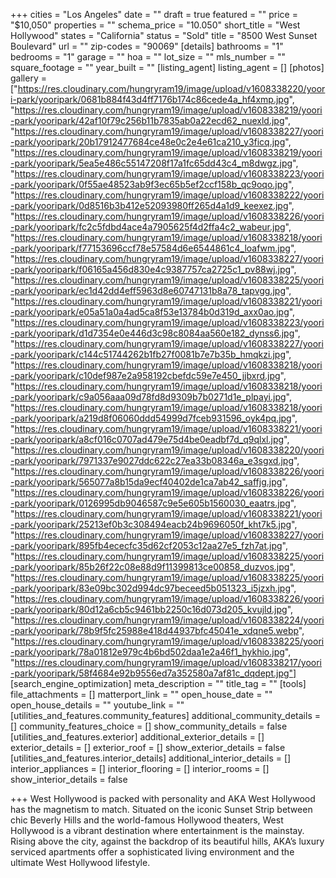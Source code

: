 +++
cities = "Los Angeles"
date = ""
draft = true
featured = ""
price = "$10,050"
properties = ""
schema_price = "10.050"
short_title = "West Hollywood"
states = "California"
status = "Sold"
title = "8500 West Sunset Boulevard"
url = ""
zip-codes = "90069"
[details]
bathrooms = "1"
bedrooms = "1"
garage = ""
hoa = ""
lot_size = ""
mls_number = ""
square_footage = ""
year_built = ""
[listing_agent]
listing_agent = []
[photos]
gallery = ["https://res.cloudinary.com/hungryram19/image/upload/v1608338220/yoori-park/yooripark/0681b884f43d4ff7176b174c86cede4a_hf4xmp.jpg", "https://res.cloudinary.com/hungryram19/image/upload/v1608338219/yoori-park/yooripark/42af10f79c256b11b7835ab0a22ecd62_nuexld.jpg", "https://res.cloudinary.com/hungryram19/image/upload/v1608338227/yoori-park/yooripark/20b17912477684ce48e0c2e4e61ca210_y3ficq.jpg", "https://res.cloudinary.com/hungryram19/image/upload/v1608338219/yoori-park/yooripark/5ea5e486c55147208f17a1fc65dd43c4_m8dwgz.jpg", "https://res.cloudinary.com/hungryram19/image/upload/v1608338223/yoori-park/yooripark/0f55ae48523ab9f3ec65b5ef2ccf158b_qc9oqo.jpg", "https://res.cloudinary.com/hungryram19/image/upload/v1608338222/yoori-park/yooripark/0d8516b3b412e52093980ff265d4a1d9_keexez.jpg", "https://res.cloudinary.com/hungryram19/image/upload/v1608338226/yoori-park/yooripark/fc2c5fdbd4ace4a7905625f4d2ffa4c2_wabeur.jpg", "https://res.cloudinary.com/hungryram19/image/upload/v1608338218/yoori-park/yooripark/f77153696ccf78e57584d6e6544861c4_loafwm.jpg", "https://res.cloudinary.com/hungryram19/image/upload/v1608338227/yoori-park/yooripark/f06165a456d830e4c9387757ca2725c1_pv88wj.jpg", "https://res.cloudinary.com/hungryram19/image/upload/v1608338225/yoori-park/yooripark/ec1d42dd4eff5963d8e60747131b8a78_tapvgg.jpg", "https://res.cloudinary.com/hungryram19/image/upload/v1608338221/yoori-park/yooripark/e05a51a0a4ad5ca8f53e13784b0d319d_axx0ao.jpg", "https://res.cloudinary.com/hungryram19/image/upload/v1608338223/yoori-park/yooripark/d1d7354e0e446d3c98c8084aa560e182_dynss6.jpg", "https://res.cloudinary.com/hungryram19/image/upload/v1608338227/yoori-park/yooripark/c144c51744262b1fb27f0081b7e7b35b_hmqkzi.jpg", "https://res.cloudinary.com/hungryram19/image/upload/v1608338218/yoori-park/yooripark/c10def987e2a958192cbefdc59e7e450_jjbxrd.jpg", "https://res.cloudinary.com/hungryram19/image/upload/v1608338218/yoori-park/yooripark/c9a056aaa09d78fd8d9309b7b0271d1e_plpayi.jpg", "https://res.cloudinary.com/hungryram19/image/upload/v1608338218/yoori-park/yooripark/a219d8f06060ddd54999d7fceb931596_oyk4pq.jpg", "https://res.cloudinary.com/hungryram19/image/upload/v1608338221/yoori-park/yooripark/a8cf016c0707ad479e75d4be0eadbf7d_q9qlxl.jpg", "https://res.cloudinary.com/hungryram19/image/upload/v1608338220/yoori-park/yooripark/7971337e9027ddc622c27ea33b08346a_e3sgxd.jpg", "https://res.cloudinary.com/hungryram19/image/upload/v1608338226/yoori-park/yooripark/565077a8b15da9ecf40402de1ca7ab42_saffjg.jpg", "https://res.cloudinary.com/hungryram19/image/upload/v1608338226/yoori-park/yooripark/0126995db9046587c9e5e605b1560030_eaatrs.jpg", "https://res.cloudinary.com/hungryram19/image/upload/v1608338221/yoori-park/yooripark/25213ef0b3c308494eacb24b9696050f_kht7k5.jpg", "https://res.cloudinary.com/hungryram19/image/upload/v1608338227/yoori-park/yooripark/895fb4ececfc35d62cf2053c12aa27e5_fzh7at.jpg", "https://res.cloudinary.com/hungryram19/image/upload/v1608338225/yoori-park/yooripark/85b26f22c08e88d9f11399813ce00858_duzvos.jpg", "https://res.cloudinary.com/hungryram19/image/upload/v1608338225/yoori-park/yooripark/83e09bc302d994dc97beceed5b051323_i5jzxh.jpg", "https://res.cloudinary.com/hungryram19/image/upload/v1608338226/yoori-park/yooripark/80d12a6cb5c9461bb2250c16d073d205_kvujld.jpg", "https://res.cloudinary.com/hungryram19/image/upload/v1608338224/yoori-park/yooripark/78b9f5fc25988e418d44937bfc45041e_xdqne5.webp", "https://res.cloudinary.com/hungryram19/image/upload/v1608338225/yoori-park/yooripark/78a01812e979c4b6bd502daa1e2a46f1_hykhio.jpg", "https://res.cloudinary.com/hungryram19/image/upload/v1608338217/yoori-park/yooripark/58f4684e92b9556ed7a352580a7af81c_dqdept.jpg"]
[search_engine_optimization]
meta_description = ""
title_tag = ""
[tools]
file_attachments = []
matterport_link = ""
open_house_date = ""
open_house_details = ""
youtube_link = ""
[utilities_and_features.community_features]
additional_community_details = []
community_features_choice = []
show_community_details = false
[utilities_and_features.exterior]
additional_exterior_details = []
exterior_details = []
exterior_roof = []
show_exterior_details = false
[utilities_and_features.interior_details]
additional_interior_details = []
interior_appliances = []
interior_flooring = []
interior_rooms = []
show_interior_details = false

+++
West Hollywood is packed with personality and AKA West Hollywood has the magnetism to match. Situated on the iconic Sunset Strip between chic Beverly Hills and the world-famous Hollywood theaters, West Hollywood is a vibrant destination where entertainment is the mainstay. Rising above the city, against the backdrop of its beautiful hills, AKA’s luxury serviced apartments offer a sophisticated living environment and the ultimate West Hollywood lifestyle.
